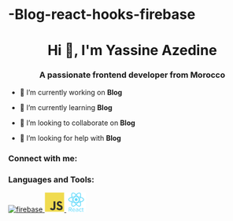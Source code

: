 # -Blog-react-hooks-firebase
<h1 align="center">Hi 👋, I'm Yassine Azedine</h1>
<h3 align="center">A passionate frontend developer from Morocco</h3>

- 🔭 I’m currently working on **Blog**

- 🌱 I’m currently learning **Blog**

- 👯 I’m looking to collaborate on **Blog**

- 🤝 I’m looking for help with **Blog**

<h3 align="left">Connect with me:</h3>
<p align="left">
</p>

<h3 align="left">Languages and Tools:</h3>
<p align="left"> <a href="https://firebase.google.com/" target="_blank" rel="noreferrer"> <img src="https://www.vectorlogo.zone/logos/firebase/firebase-icon.svg" alt="firebase" width="40" height="40"/> </a> <a href="https://developer.mozilla.org/en-US/docs/Web/JavaScript" target="_blank" rel="noreferrer"> <img src="https://raw.githubusercontent.com/devicons/devicon/master/icons/javascript/javascript-original.svg" alt="javascript" width="40" height="40"/> </a> <a href="https://reactjs.org/" target="_blank" rel="noreferrer"> <img src="https://raw.githubusercontent.com/devicons/devicon/master/icons/react/react-original-wordmark.svg" alt="react" width="40" height="40"/> </a> </p>
